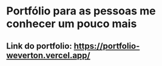 # Portfólio para as pessoas me conhecer um pouco mais

## Link do portfolio: https://portfolio-weverton.vercel.app/
